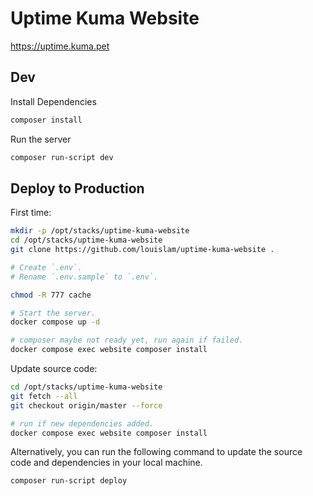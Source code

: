 # Uptime Kuma Website

https://uptime.kuma.pet

## Dev

Install Dependencies

```bash
composer install
```

Run the server

```bash
composer run-script dev
```


## Deploy to Production

First time:

```bash
mkdir -p /opt/stacks/uptime-kuma-website
cd /opt/stacks/uptime-kuma-website
git clone https://github.com/louislam/uptime-kuma-website .

# Create `.env`.
# Rename `.env.sample` to `.env`.

chmod -R 777 cache

# Start the server.
docker compose up -d

# composer maybe not ready yet, run again if failed.
docker compose exec website composer install
```

Update source code:

```bash
cd /opt/stacks/uptime-kuma-website
git fetch --all
git checkout origin/master --force

# run if new dependencies added.
docker compose exec website composer install
```

Alternatively, you can run the following command to update the source code and dependencies in your local machine.

```bash
composer run-script deploy
```
